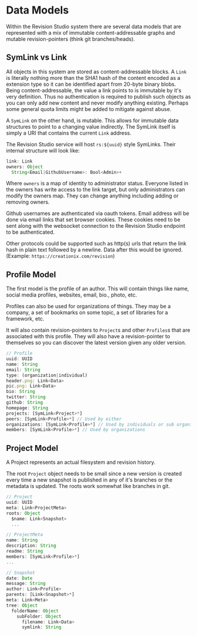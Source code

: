 # Data Models

Within the Revision Studio system there are several data models that are
represented with a mix of immutable content-addressable graphs and mutable
revision-pointers (think git branches/heads).

## SymLink vs Link

All objects in this system are stored as content-addressable blocks.  A `Link`
is literally nothing more than the SHA1 hash of the content encoded as a
extension type so it can be identified apart from 20-byte binary blobs.  Being
content-addressable, the value a link points to is immutable by it's very
definition.  Thus no authentication is required to publish such objects as you
can only add new content and never modify anything existing. Perhaps some
general quota limits might be added to mitigate against abuse.

A `SymLink` on the other hand, is mutable.  This allows for immutable data
structures to point to a changing value indirectly.  The SymLink itself is
simply a URI that contains the current `Link` address.

The Revision Studio service will host `rs:${uuid}` style SymLinks. Their
internal structure will look like:

```js
link: Link
owners: Object
  String<Email|GithubUsername>: Bool<Admin>+
```

Where `owners` is a map of identity to administrator status.  Everyone
listed in the owners has write access to the link target, but only
administrators can modify the owners map.  They can change anything including
adding or removing owners.

Github usernames are authenticated via oauth tokens.  Email address will be done
via email links that set browser cookies.  These cookies need to be sent along
with the websocket connection to the Revision Studio endpoint to be
authenticated.

Other protocols could be supported such as http(s) urls that return the link
hash in plain text followed by a newline.  Data after this would be ignored.
(Example: `https://creationix.com/revision`)

## Profile Model

The first model is the profile of an author.  This will contain things like
name, social media profiles, websites, email, bio., photo, etc.

Profiles can also be used for organizations of things. They may be a company, a
set of bookmarks on some topic, a set of libraries for a framework, etc.

It will also contain revision-pointers to `Project`s and other `Profiles`s that
are associated with this profile.  They will also have a revision-pointer to
themselves so you can discover the latest version given any older version.

```js
// Profile
uuid: UUID
name: String
email: String
type: (organization|individual)
header.png: Link<Data>
pic.png: Link<Data>
bio: String
twitter: String
github: String
homepage: String
projects: [SymLink<Project>*]
peers: [SymLink<Profile>*] // Used by either
organizations: [SymLink<Profile>*] // Used by individuals or sub organizations
members: [SymLink<Profile>*] // Used by organizations
```

## Project Model

A Project represents an actual filesystem and revision history.

The root `Project` object needs to be small since a new version is created
every time a new snapshot is published in any of it's branches or the metadata
is updated.  The roots work somewhat like branches in git.

```js
// Project
uuid: UUID
meta: Link<ProjectMeta>
roots: Object
  $name: Link<Snapshot>
  ...

// ProjectMeta
name: String
description: String
readme: String
members: [SymLink<Profile>*]
...

// Snapshot
date: Date
message: String
author: Link<Profile>
parents: [Link<Snapshot>*]
meta: Link<Meta>
tree: Object
  folderName: Object
    subFolder: Object
      filename: Link<Data>
      symlink: String
```
